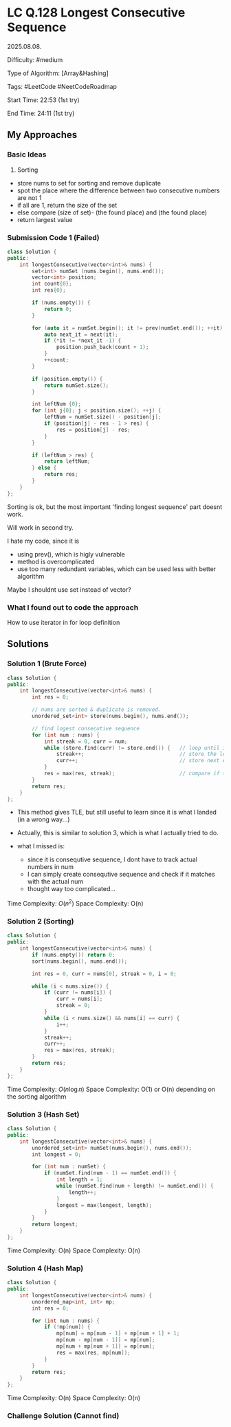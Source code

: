 # LC Q.128 Longest Consecutive Sequence

2025.08.08.

Difficulty: #medium

Type of Algorithm: [Array&Hashing]

Tags: #LeetCode #NeetCodeRoadmap

Start Time: 22:53 (1st try)

End Time: 24:11 (1st try)

## My Approaches

### Basic Ideas
1. Sorting
- store nums to set for sorting and remove duplicate
- spot the place where the difference between two consecutive numbers are not 1
- if all are 1, return the size of the set
- else compare (size of set)- (the found place) and (the found place)
- return largest value

### Submission Code 1 (Failed)
~~~cpp
class Solution {
public:
    int longestConsecutive(vector<int>& nums) {
        set<int> numSet (nums.begin(), nums.end());
        vector<int> position;
        int count{0};
        int res{0};

        if (nums.empty()) {
            return 0;
        }

        for (auto it = numSet.begin(); it != prev(numSet.end()); ++it) {
            auto next_it = next(it);
            if (*it != *next_it -1) {
                position.push_back(count + 1);
            }
            ++count;
        }

        if (position.empty()) {
            return numSet.size();
        }

        int leftNum {0};
        for (int j{0}; j < position.size(); ++j) {
            leftNum = numSet.size() - position[j];
            if (position[j] - res - 1 > res) {
                res = position[j] - res;
            }
        }

        if (leftNum > res) {
            return leftNum;
        } else {
            return res;
        }
    }
};
~~~

Sorting is ok, but the most important 'finding longest sequence' part doesnt work.

Will work in second try.

I hate my code, since it is 
- using prev(), which is higly vulnerable
- method is overcomplicated
- use too many redundant variables, which can be used less with better algorithm

Maybe I shouldnt use set instead of vector?

### What I found out to code the approach
How to use iterator in for loop definition

## Solutions

### Solution 1 (Brute Force)
~~~cpp
class Solution {
public:
    int longestConsecutive(vector<int>& nums) {
        int res = 0;

        // nums are sorted & duplicate is removed.
        unordered_set<int> store(nums.begin(), nums.end());

        // find logest consecutive sequence
        for (int num : nums) {
            int streak = 0, curr = num;
            while (store.find(curr) != store.end()) {   // loop until it meets unexpected number that is not consequtive
                streak++;                               // store the length of the sequence
                curr++;                                 // store next expected consequtive number
            }
            res = max(res, streak);                     // compare if the current calculated sequence is the longest
        }
        return res;
    }
};
~~~

- This method gives TLE, but still useful to learn since it is what I landed (in a wrong way...)
- Actually, this is similar to solution 3, which is what I actually tried to do.

- what I missed is:
  - since it is consequtive sequence, I dont have to track actual numbers in num
  - I can simply create consequtive sequence and check if it matches with the actual num
  - thought way too complicated...

Time Complexity: $O(n^2)$
Space Complexity: O(n)

### Solution 2 (Sorting)
~~~cpp
class Solution {
public:
    int longestConsecutive(vector<int>& nums) {
        if (nums.empty()) return 0;
        sort(nums.begin(), nums.end());

        int res = 0, curr = nums[0], streak = 0, i = 0;

        while (i < nums.size()) {
            if (curr != nums[i]) {
                curr = nums[i];
                streak = 0;
            }
            while (i < nums.size() && nums[i] == curr) {
                i++;
            }
            streak++;
            curr++;
            res = max(res, streak);
        }
        return res;
    }
};
~~~

Time Complexity: $O(n\log n)$
Space Complexity: O(1) or O(n) depending on the sorting algorithm

### Solution 3 (Hash Set)
~~~cpp
class Solution {
public:
    int longestConsecutive(vector<int>& nums) {
        unordered_set<int> numSet(nums.begin(), nums.end());
        int longest = 0;

        for (int num : numSet) {
            if (numSet.find(num - 1) == numSet.end()) {
                int length = 1;
                while (numSet.find(num + length) != numSet.end()) {
                    length++;
                }
                longest = max(longest, length);
            }
        }
        return longest;
    }
};
~~~

Time Complexity: O(n)
Space Complexity: O(n)

### Solution 4 (Hash Map)
~~~cpp
class Solution {
public:
    int longestConsecutive(vector<int>& nums) {
        unordered_map<int, int> mp;
        int res = 0;

        for (int num : nums) {
            if (!mp[num]) {
                mp[num] = mp[num - 1] + mp[num + 1] + 1;
                mp[num - mp[num - 1]] = mp[num];
                mp[num + mp[num + 1]] = mp[num];
                res = max(res, mp[num]);
            }
        }
        return res;
    }
};
~~~

Time Complexity: O(n)
Space Complexity: O(n)

### Challenge Solution (Cannot find)